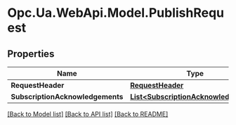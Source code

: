 # Opc.Ua.WebApi.Model.PublishRequest

## Properties

Name | Type | Description | Notes
------------ | ------------- | ------------- | -------------
**RequestHeader** | [**RequestHeader**](RequestHeader.md) |  | [optional] 
**SubscriptionAcknowledgements** | [**List&lt;SubscriptionAcknowledgement&gt;**](SubscriptionAcknowledgement.md) |  | [optional] 

[[Back to Model list]](../README.md#documentation-for-models) [[Back to API list]](../README.md#documentation-for-api-endpoints) [[Back to README]](../README.md)


